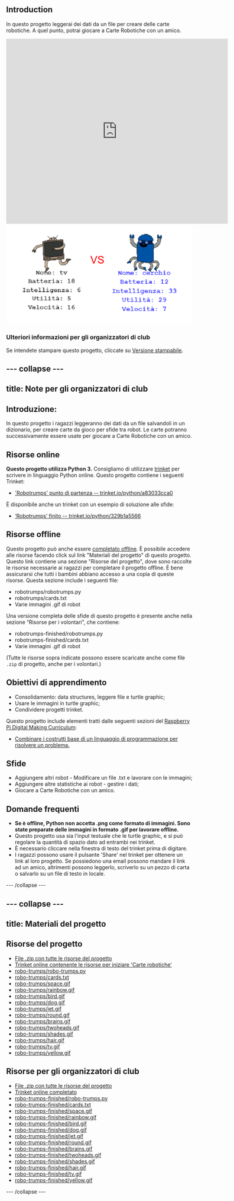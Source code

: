## Introduction

In questo progetto leggerai dei dati da un file per creare delle carte robotiche. A quel punto, potrai giocare a Carte Robotiche con un amico.

<div class="trinket">
  <iframe src="https://trinket.io/embed/python/329b1a5566?outputOnly=true&start=result" width="600" height="500" frameborder="0" marginwidth="0" marginheight="0" allowfullscreen>
  </iframe>
  <img src="images/robotrumps-finished.png">
</div>

### Ulteriori informazioni per gli organizzatori di club

Se intendete stampare questo progetto, cliccate su [Versione stampabile](https://projects.raspberrypi.org/it-IT/projects/robo-trumps/print).

--- collapse ---
---
title: Note per gli organizzatori di club
---
## Introduzione:

In questo progetto i ragazzi leggeranno dei dati da un file salvandoli in un dizionario, per creare carte da gioco per sfide tra robot. Le carte potranno successivamente essere usate per giocare a Carte Robotiche con un amico.

## Risorse online

**Questo progetto utilizza Python 3.** Consigliamo di utilizzare [trinket](https://trinket.io/) per scrivere in linguaggio Python online. Questo progetto contiene i seguenti Trinket:

* ['Robotrumps' punto di partenza -- trinket.io/python/a83033cca0](http://trinket.io/python/a83033cca0)

È disponibile anche un trinket con un esempio di soluzione alle sfide:

* [‘Robotrumps’ finito -- trinket.io/python/329b1a5566](https://trinket.io/python/329b1a5566)

## Risorse offline

Questo progetto può anche essere [completato offline](https://www.codeclubprojects.org/en-GB/resources/python-working-offline/). È possibile accedere alle risorse facendo click sul link "Materiali del progetto" di questo progetto. Questo link contiene una sezione "Risorse del progetto", dove sono raccolte le risorse necessarie ai ragazzi per completare il progetto offline. È bene assicurarsi che tutti i bambini abbiano accesso a una copia di queste risorse. Questa sezione include i seguenti file:

* robotrumps/robotrumps.py
* robotrumps/cards.txt
* Varie immagini .gif di robot

Una versione completa delle sfide di questo progetto è presente anche nella sezione “Risorse per i volontari”, che contiene:

* robotrumps-finished/robotrumps.py
* robotrumps-finished/cards.txt
* Varie immagini .gif di robot

(Tutte le risorse sopra indicate possono essere scaricate anche come file `.zip` di progetto, anche per i volontari.)

## Obiettivi di apprendimento

* Consolidamento: data structures, leggere file e turtle graphic;
* Usare le immagini in turtle graphic;
* Condividere progetti trinket.

Questo progetto include elementi tratti dalle seguenti sezioni del [Raspberry Pi Digital Making Curriculum](http://rpf.io/curriculum):

* [Combinare i costrutti base di un linguaggio di programmazione per risolvere un problema.](https://www.raspberrypi.org/curriculum/programming/builder)

## Sfide

* Aggiungere altri robot - Modificare un file .txt e lavorare con le immagini;
* Aggiungere altre statistiche ai robot - gestire i dati;
* Giocare a Carte Robotiche con un amico.

## Domande frequenti

* **Se è offline, Python non accetta .png come formato di immagini. Sono state preparate delle immagini in formato .gif per lavorare offline.**
* Questo progetto usa sia l'input testuale che le turtle graphic, e si può regolare la quantità di spazio dato ad entrambi nei trinket.
* È necessario cliccare nella finestra di testo del trinket prima di digitare.
* I ragazzi possono usare il pulsante 'Share' nel trinket per ottenere un link al loro progetto. Se possiedono una email possono mandare il link ad un amico, altrimenti possono leggerlo, scriverlo su un pezzo di carta o salvarlo su un file di testo in locale.

--- /collapse ---

--- collapse ---
---
title: Materiali del progetto
---
## Risorse del progetto

* [File .zip con tutte le risorse del progetto](resources/robo-trumps-project-resources.zip)
* [Trinket online contenente le risorse per iniziare 'Carte robotiche'](http://trinket.io/python/a83033cca0)
* [robo-trumps/robo-trumps.py](resources/robo-trumps-robo-trumps.py)
* [robo-trumps/cards.txt](resources/robo-trumps-cards.txt)
* [robo-trumps/space.gif](resources/robo-trumps-space.gif)
* [robo-trumps/rainbow.gif](resources/robo-trumps-rainbow.gif)
* [robo-trumps/bird.gif](resources/robo-trumps-bird.gif)
* [robo-trumps/dog.gif](resources/robo-trumps-dog.gif)
* [robo-trumps/jet.gif](resources/robo-trumps-jet.gif)
* [robo-trumps/round.gif](resources/robo-trumps-round.gif)
* [robo-trumps/brains.gif](resources/robo-trumps-brains.gif)
* [robo-trumps/twoheads.gif](resources/robo-trumps-twoheads.gif)
* [robo-trumps/shades.gif](resources/robo-trumps-shades.gif)
* [robo-trumps/hair.gif](resources/robo-trumps-hair.gif)
* [robo-trumps/tv.gif](resources/robo-trumps-tv.gif)
* [robo-trumps/yellow.gif](resources/robo-trumps-yellow.gif)

## Risorse per gli organizzatori di club

* [File .zip con tutte le risorse del progetto](resources/robotrumps-volunteer-resources.zip)
* [Trinket online completato](https://trinket.io/python/329b1a5566)
* [robo-trumps-finished/robo-trumps.py](resources/robo-trumps-finished-robo-trumps.py)
* [robo-trumps-finished/cards.txt](resources/robo-trumps-finished-cards.txt)
* [robo-trumps-finished/space.gif](resources/robo-trumps-finished-space.gif)
* [robo-trumps-finished/rainbow.gif](resources/robo-trumps-finished-rainbow.gif)
* [robo-trumps-finished/bird.gif](resources/robo-trumps-finished-bird.gif)
* [robo-trumps-finished/dog.gif](resources/robo-trumps-finished-dog.gif)
* [robo-trumps-finished/jet.gif](resources/robo-trumps-finished-jet.gif)
* [robo-trumps-finished/round.gif](resources/robo-trumps-finished-round.gif)
* [robo-trumps-finished/brains.gif](resources/robo-trumps-finished-brains.gif)
* [robo-trumps-finished/twoheads.gif](resources/robo-trumps-finished-twoheads.gif)
* [robo-trumps-finished/shades.gif](resources/robo-trumps-finished-shades.gif)
* [robo-trumps-finished/hair.gif](resources/robo-trumps-finished-hair.gif)
* [robo-trumps-finished/tv.gif](resources/robo-trumps-finished-tv.gif)
* [robo-trumps-finished/yellow.gif](resources/robo-trumps-finished-yellow.gif)

--- /collapse ---